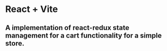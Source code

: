 # React + Vite

## A implementation of react-redux state management for a cart functionality for a simple store.

